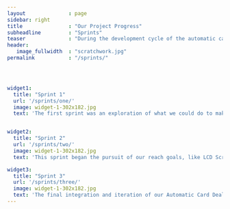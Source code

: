 ```yaml
---
layout              : page
sidebar: right
title               : "Our Project Progress"
subheadline         : "Sprints"
teaser              : "During the development cycle of the automatic card dealer, our team chose to use an Agile Scrum framework to stay organized and keep track of all the different components needed for our project. Over the course of two to three months, our team went through three sprints total, with each sprint culminating into a design review and retrospective at the end. During each sprint we looked at the status of our Backlog and set concrete goals on what we wanted to achieve at the end of the sprint. Below are the different sprints and progress during each one."
header:
   image_fullwidth  : "scratchwork.jpg"
permalink           : "/sprints/"




widget1:
  title: "Sprint 1"
  url: '/sprints/one/'
  image: widget-1-302x182.jpg
  text: 'The first sprint was an exploration of what we could do to make an automatic card dealer and mastering the basic mechanisms using materials that we had on hand'


widget2:
  title: "Sprint 2"
  url: '/sprints/two/'
  image: widget-1-302x182.jpg
  text: 'This sprint began the pursuit of our reach goals, like LCD Screens, modular players, a table, and a shroud'

widget3:
  title: "Sprint 3"
  url: '/sprints/three/'
  image: widget-1-302x182.jpg
  text: 'The final integration and iteration of our Automatic Card Dealer as well as the final week progress before expo'
---
```



